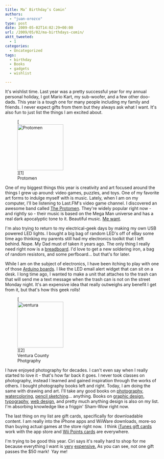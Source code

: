 ```yaml
---
title: Ma’ Birthday’s Comin’
authors: 
  - "juan-orozco"
type: post
date: 2009-05-02T14:02:29+00:00
url: /2009/05/02/ma-birthdays-comin/
aktt_tweeted:
  - 1
categories:
  - Uncategorized
tags:
  - birthday
  - Books
  - gadgets
  - wishlist

---
```

It's wishlist time. Last year was a pretty successful year for my annual personal holiday, I got Mario Kart, my sub-woofer, and a few other doo-dads. This year is a tough one for many people including my family and friends. I never expect gifts from them but they always ask what I want. It's also fun to just list the things I am excited about.

<figure id="attachment_1703" aria-describedby="caption-attachment-1703" style="width: 150px" class="wp-caption alignleft">[<img class="size-thumbnail wp-image-1703" title="protocd100" src="https://i2.wp.com/guamaso.com/wp-content/uploads/2009/05/protocd100-150x150.jpg?resize=150%2C150" alt="Protomen" width="150" height="150" data-recalc-dims="1" />][1]<figcaption id="caption-attachment-1703" class="wp-caption-text">Protomen</figcaption></figure>

One of my biggest things this year is creativity and art focused around the things I grew up around: video games, puzzles, and toys. One of my favorite art forms to indulge myself with is music. Lately, when I am on my computer, I'll be listening to Last.FM's video game channel. I discovered an awesome band called <a href="http://www.protomen.com/" target="_blank" rel="noopener noreferrer">The Protomen</a>. They're widely popular right now - and rightly so - their music is based on the Mega Man universe and has a real dark apocalyptic tone to it. Beautiful music. <a href="http://www.zambooie.com/stores/Detail.tpl?cart=12412698193666992&st_id=236&sku=PROTOCD100" target="_blank" rel="noopener noreferrer">Me want</a>.

I'm also trying to return to my electrical-geek days by making my own USB powered LED lights. I bought a big bag of random LED's off of eBay some time ago thinking my parents still had my electronics toolkit that I left behind. Nope. My Dad must of taken it years ago. The only thing I really need right now is a <a href="http://astore.amazon.com/guamaso-20/detail/B0002ZPU6C" target="_blank" rel="noopener noreferrer">breadboard</a>. I'd love to get a new soldering iron, a bag of random resistors, and some perfboard... but that's for later.

While I am on the subject of electronics, I have been itching to play with one of those <a href="http://www.robotshop.us/arduino-usb-microcontroller-board.html" target="_blank" rel="noopener noreferrer">Arduino boards</a>. I like the LED email alert widget that can sit on a desk. I long time ago, I wanted to make a unit that attaches to the trash can that will send me a text message when the trash can is not on the street Monday night. It's an expensive idea that really outweighs any benefit I get from it, but that's how this geek rolls!

<figure id="attachment_1705" aria-describedby="caption-attachment-1705" style="width: 150px" class="wp-caption alignleft">[<img class="size-thumbnail wp-image-1705" title="ventura" src="https://i0.wp.com/guamaso.com/wp-content/uploads/2009/05/ventura-150x150.jpg?resize=150%2C150" alt="ventura" width="150" height="150" data-recalc-dims="1" />][2]<figcaption id="caption-attachment-1705" class="wp-caption-text">Ventura County Photgraphy</figcaption></figure>

I have enjoyed photography for decades. I can't even say when I really started to love it - that's how far back it goes. I never took classes on photography, instead I learned and gained inspiration through the works of others. I bought photography books left and right. Today, I am doing the same with drawing and art. I'll take any good books on <a href="http://www.amazon.com/s/ref=nb_ss_b?url=search-alias%3Dstripbooks&field-keywords=photography&x=0&y=0" target="_blank" rel="noopener noreferrer">photography</a>, <a href="http://www.amazon.com/s/ref=nb_ss_b?url=search-alias%3Dstripbooks&field-keywords=watercolor&x=0&y=0" target="_blank" rel="noopener noreferrer">watercoloring</a>, <a href="http://www.amazon.com/s/ref=nb_ss_b?url=search-alias%3Dstripbooks&field-keywords=pencil+sketching&x=0&y=0" target="_blank" rel="noopener noreferrer">pencil sketching</a>... anything. Books on <a href="http://www.amazon.com/s/ref=nb_ss_gw?url=search-alias%3Dstripbooks&field-keywords=graphic+design&x=0&y=0" target="_blank" rel="noopener noreferrer">graphic design</a>, <a href="http://www.amazon.com/s/ref=nb_ss_gw?url=search-alias%3Dstripbooks&field-keywords=typography&x=0&y=0" target="_blank" rel="noopener noreferrer">typography</a>, <a href="http://www.amazon.com/s/ref=nb_ss_b?url=search-alias%3Dstripbooks&field-keywords=web+design&x=0&y=0" target="_blank" rel="noopener noreferrer">web design</a>, and pretty much anything design is also on my list. I'm absorbing knowledge like a friggin' Sham-Wow right now.

The last thing on my list are gift cards, specifically for downloadable content. I am really into the iPhone apps and WiiWare downloads, more-so than buying actual games at the store right now.  I think <a href="http://store.apple.com/us/browse/home/giftcards/itunes/gallery" target="_blank" rel="noopener noreferrer">iTunes gift cards</a> work with the app store and <a href="http://astore.amazon.com/guamaso-20/detail/B000IMYL0U" target="_blank" rel="noopener noreferrer">Wii Points cards</a> are everywhere.

I'm trying to be good this year. Ciri says it's really hard to shop for me because everything I want is [very][3] [expensive.][4] As you can see, not one gift passes the $50 mark!  Yay me!

 [1]: http://www.zambooie.com/stores/Detail.tpl?cart=12412698193666992&st_id=236&sku=PROTOCD100
 [2]: http://astore.amazon.com/guamaso-20/detail/0965968871
 [3]: http://guamaso.com/2008/07/22/e3-is-over-and-i-want-an-xbox-360
 [4]: http://guamaso.com/2008/06/24/sennheisers-freaking-rock